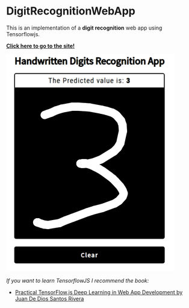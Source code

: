 # DigitRecognitionWebApp

This is an implementation of a **digit recognition** web app using Tensorflowjs.

[**Click here to go to the site!**](https://anaximeno.github.io/DigitRecognitionWebApp/ "Digit Recognition Web App")

![Example Image](imagens/DRWA.png)

*If you want to learn TensorflowJS I recommend the book:*  
 - [Practical TensorFlow.js Deep Learning in Web App Development by Juan De Dios Santos Rivera](https://www.amazon.com.br/Practical-TensorFlow-js-Learning-Development-English-ebook/dp/B08JLKDX2D)
